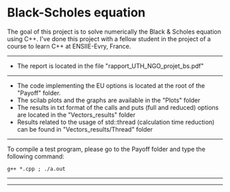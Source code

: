 # Black-Scholes equation

The goal of this project is to solve numerically the Black & Scholes equation using C++. I've done this project with a fellow student in the project of a course to learn C++ at ENSIIE-Evry, France.

------------------------------------------------------------------------------------------------------------------------------------
- The report is located in the file "rapport_UTH_NGO_projet_bs.pdf"
------------------------------------------------------------------------------------------------------------------------------------
- The code implementing the EU options is located at the root of the "Payoff" folder.
- The scilab plots and the graphs are available in the "Plots" folder
- The results in txt format of the calls and puts (full and reduced) options are located
in the "Vectors_results" folder
- Results related to the usage of std::thread (calculation time reduction) can be found in "Vectors_results/Thread" folder

------------------------------------------------------------------------------------------------------------------------------------
To compile a test program, please go to the Payoff folder and type the following command:
```
g++ *.cpp ; ./a.out
```
------------------------------------------------------------------------------------------------------------------------------------
------------------------------------------------------------------------------------------------------------------------------------
